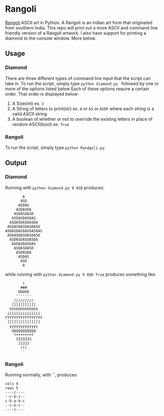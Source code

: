 # Rangoli

[Rangoli](https://en.wikipedia.org/wiki/Rangoli) ASCII art in Python.
A Rangoli is an indian art form that originated from southern India.
This repo will print out a more ASCII and command line friendly version of a Rangoli artwork.
I also have support for printing a diamond to the console window.
More below.

## Usage

### Diamond
There are three different types of command line input that the script can take in.
To run the script, simply type `python diamond.py ` followed by one or more of the options listed below
Each of these options require a certain order.
That order is displayed below:

1. A Size(int) ex. `3`
2. A String of letters to print(str) ex. `A` or `AS` or `ASDF` where each string is a valid ASCII string
3. A boolean of whether or not to override the existing letters in place of random ASCII(bool) ex. `True`

### Rangoli

To run the script, simply type `python Randgoli.py`.

## Output

### Diamond

Running with `python diamond.py 9 ASD` produces:

```
        A
       ASD
      ASDAS
     ASDASDA
    ASDASDASD
   ASDASDASDAS
  ASDASDASDASDA
 ASDASDASDASDASD
ASDASDASDASDASDAS
 ASDASDASDASDASD
  ASDASDASDASDA
   ASDASDASDAS
    ASDASDASD
     ASDASDA
      ASDAS
       ASD
        A
```

while running with `python diamond.py 9 ASD True` produces something like:

```
        (
       ###
      OOOOO
     '''''''
    /////////
   ]]]]]]]]]]]
  hhhhhhhhhhhhh
 iiiiiiiiiiiiiii
YYYYYYYYYYYYYYYYY
 ]]]]]]]]]]]]]]]
  yyyyyyyyyyyyy
   ggggggggggg
    +++++++++
     3333333
      JJJJJ
       (((
        '
```

### Rangoli

Running normally, with ``, produces:

```
cols 9
rows 5
----c----
--c-b-c--
c-b-a-b-c
--c-b-c--
----c----
```
